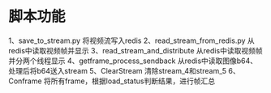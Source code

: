 # 脚本功能
1、save_to_stream.py
将视频流写入redis
2、read_stream_from_redis.py
从redis中读取视频帧并显示
3、read_stream_and_distribute
从redis中读取视频帧并分两个线程显示
4、getframe_process_sendback
从redis中读取图像b64、处理后将b64送入stream
5、ClearStream
清除stream_4和stream_5
6、Conframe
将所有frame，根据load_status判断结果，进行帧汇总